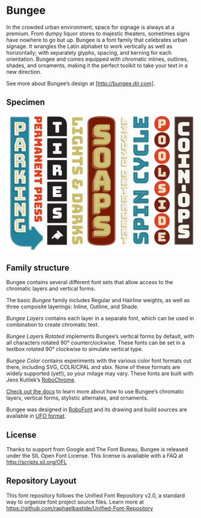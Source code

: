 # Bungee

In the crowded urban environment, space for signage is always at a premium. From dumpy liquor stores to majestic theaters, sometimes signs have nowhere to go but up. Bungee is a font family that celebrates urban signage. It wrangles the Latin alphabet to work vertically as well as horizontally; with separately glyphs, spacing, and kerning for each orientation. Bungee and comes equipped with chromatic inlines, outlines, shades, and ornaments, making it the perfect toolkit to take your text in a new direction.

See more about Bungee’s design at [http://bungee.djr.com].


## Specimen

<img src="specimen.png" alt="Bungee Specimen" />


## Family structure

Bungee contains several different font sets that allow access to the chromatic layers and vertical forms. 

The basic *Bungee* family includes Regular and Hairline weights, as well as three composite layerings: Inline, Outline, and Shade.

*Bungee Layers* contains each layer in a separate font, which can be used in combination to create chromatic text.

*Bungee Layers Rotated* implements Bungee’s vertical forms by default, with all characters rotated 90° counterclockwise. These fonts can be set in a textbox rotated 90° clockwise to simulate vertical type.

*Bungee Color* contains experiments with the various color font formats out there, including SVG, COLR/CPAL and sbix. None of these formats are widely supported (yet!), so your milage may vary. These fonts are built with Jens Kutilek’s <a href="https://github.com/fontfont/RoboChrome">RoboChrome</a>.

<a href="/documentation">Check out the docs</a> to learn more about how to use Bungee’s chromatic layers, vertical forms, stylistic alternates, and ornaments.

Bungee was designed in <a href="http://www.robofont.com">RoboFont</a> and its drawing and build sources are available in <a href="http://www.unifiedfontobject.org">UFO format</a>.


## License

Thanks to support from Google and The Font Bureau, Bungee is released under the SIL Open Font License. This license is available with a FAQ at http://scripts.sil.org/OFL


## Repository Layout

This font repository follows the Unified Font Repository v2.0, a standard way to organize font project source files. Learn more at https://github.com/raphaelbastide/Unified-Font-Repository
